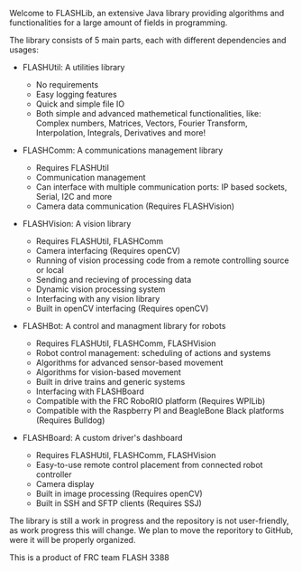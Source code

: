 Welcome to FLASHLib, an extensive Java library providing algorithms and functionalities for a large amount of fields in programming.

The library consists of 5 main parts, each with different dependencies and usages:

- FLASHUtil: A utilities library
    - No requirements
    - Easy logging features
    - Quick and simple file IO
    - Both simple and advanced mathemetical functionalities, 
        like: Complex numbers, Matrices, Vectors, Fourier Transform, Interpolation, Integrals, Derivatives and more!
    
- FLASHComm: A communications management library
    - Requires FLASHUtil
    - Communication management
    - Can interface with multiple communication ports: IP based sockets, Serial, I2C and more
    - Camera data communication (Requires FLASHVision)
    
- FLASHVision: A vision library
    - Requires FLASHUtil, FLASHComm
    - Camera interfacing (Requires openCV)
    - Running of vision processing code from a remote controlling source or local
    - Sending and recieving of processing data
    - Dynamic vision processing system
    - Interfacing with any vision library
    - Built in openCV interfacing (Requires openCV)
    
- FLASHBot: A control and managment library for robots
    - Requires FLASHUtil, FLASHComm, FLASHVision
    - Robot control management: scheduling of actions and systems
    - Algorithms for advanced sensor-based movement
    - Algorithms for vision-based movement
    - Built in drive trains and generic systems
    - Interfacing with FLASHBoard
    - Compatible with the FRC RoboRIO platform (Requires WPILib)
    - Compatible with the Raspberry PI and BeagleBone Black platforms (Requires Bulldog)
    
- FLASHBoard: A custom driver's dashboard
   - Requires FLASHUtil, FLASHComm, FLASHVision
   - Easy-to-use remote control placement from connected robot controller
   - Camera display
   - Built in image processing (Requires openCV)
   - Built in SSH and SFTP clients (Requires SSJ)

The library is still a work in progress and the repository is not user-friendly, as work progress this will change.
We plan to move the reporitory to GitHub, were it will be properly organized.

This is a product of FRC team FLASH 3388


